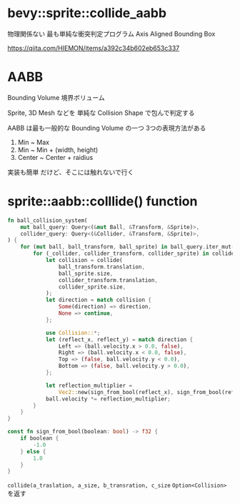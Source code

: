 # bevy::sprite::collide_aabb

物理関係ない
最も単純な衝突判定プログラム
Axis Aligned Bounding Box

https://qiita.com/HIEMON/items/a392c34b602eb653c337



# AABB

Bounding Volume
境界ボリューム

Sprite, 3D Mesh などを
単純な Collision Shape で包んで判定する

AABB は最も一般的な Bounding Volume の一つ
3つの表現方法がある

1. Min ~ Max
2. Min ~ Min + (width, height)
3. Center ~ Center + raidius


実装も簡単
だけど、そこには触れないで行く



# sprite::aabb::colllide() function


```rs
fn ball_collision_system(
    mut ball_query: Query<(&mut Ball, &Transform, &Sprite)>,
    collider_query: Query<(&Collider, &Transform, &Sprite)>,
) {
    for (mut ball, ball_transform, ball_sprite) in ball_query.iter_mut() {
        for (_collider, collider_transform, collider_sprite) in collider_query.iter() {
            let collision = collide(
                ball_transform.translation,
                ball_sprite.size,
                collider_transform.translation,
                collider_sprite.size,
            );
            let direction = match collision {
                Some(direction) => direction,
                None => continue,
            };

            use Collision::*;
            let (reflect_x, reflect_y) = match direction {
                Left => (ball.velocity.x > 0.0, false),
                Right => (ball.velocity.x < 0.0, false),
                Top => (false, ball.velocity.y < 0.0),
                Bottom => (false, ball.velocity.y > 0.0),
            };

            let reflection_multiplier =
                Vec2::new(sign_from_bool(reflect_x), sign_from_bool(reflect_y));
            ball.velocity *= reflection_multiplier;
        }
    }
}

const fn sign_from_bool(boolean: bool) -> f32 {
    if boolean {
        -1.0
    } else {
        1.0
    }
}
```


`collide(a_traslation, a_size, b_transration, c_size`
`Option<Collision>`を返す
